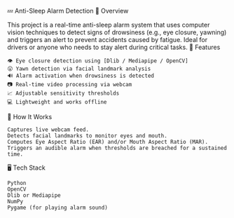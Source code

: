 💤 Anti-Sleep Alarm Detection
📌 Overview

This project is a real-time anti-sleep alarm system that uses computer vision techniques to detect signs of drowsiness (e.g., eye closure, yawning) and triggers an alert to prevent accidents caused by fatigue. Ideal for drivers or anyone who needs to stay alert during critical tasks.
🔧 Features

    👁️ Eye closure detection using [Dlib / Mediapipe / OpenCV]
    😮 Yawn detection via facial landmark analysis
    🔊 Alarm activation when drowsiness is detected
    📷 Real-time video processing via webcam
    📈 Adjustable sensitivity thresholds
    💻 Lightweight and works offline

🚀 How It Works

    Captures live webcam feed.
    Detects facial landmarks to monitor eyes and mouth.
    Computes Eye Aspect Ratio (EAR) and/or Mouth Aspect Ratio (MAR).
    Triggers an audible alarm when thresholds are breached for a sustained time.

🖥️ Tech Stack

    Python
    OpenCV
    Dlib or Mediapipe
    NumPy
    Pygame (for playing alarm sound)
